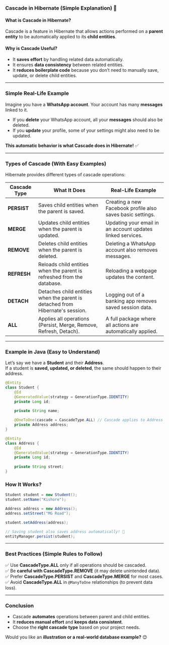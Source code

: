 ### **Cascade in Hibernate (Simple Explanation) 🚀**  

#### **What is Cascade in Hibernate?**  
Cascade is a feature in Hibernate that allows actions performed on a **parent entity** to be automatically applied to its **child entities**.  

#### **Why is Cascade Useful?**  
- It **saves effort** by handling related data automatically.  
- It ensures **data consistency** between related entities.  
- It **reduces boilerplate code** because you don’t need to manually save, update, or delete child entities.  

---

### **Simple Real-Life Example**  
Imagine you have a **WhatsApp account**. Your account has many **messages** linked to it.  
- If you **delete** your WhatsApp account, all your **messages** should also be deleted.  
- If you **update** your profile, some of your settings might also need to be updated.  

**This automatic behavior is what Cascade does in Hibernate!** ✅  

---

### **Types of Cascade (With Easy Examples)**
Hibernate provides different types of cascade operations:  

| Cascade Type | What It Does | Real-Life Example |
|-------------|-------------|------------------|
| **PERSIST** | Saves child entities when the parent is saved. | Creating a new Facebook profile also saves basic settings. |
| **MERGE** | Updates child entities when the parent is updated. | Updating your email in an account updates linked services. |
| **REMOVE** | Deletes child entities when the parent is deleted. | Deleting a WhatsApp account also removes messages. |
| **REFRESH** | Reloads child entities when the parent is refreshed from the database. | Reloading a webpage updates the content. |
| **DETACH** | Detaches child entities when the parent is detached from Hibernate's session. | Logging out of a banking app removes saved session data. |
| **ALL** | Applies all operations (Persist, Merge, Remove, Refresh, Detach). | A full package where all actions are automatically applied. |

---

### **Example in Java (Easy to Understand)**
Let’s say we have a **Student** and their **Address**.  
If a student is **saved, updated, or deleted**, the same should happen to their address.  

```java
@Entity
class Student {
    @Id
    @GeneratedValue(strategy = GenerationType.IDENTITY)
    private Long id;
    
    private String name;

    @OneToOne(cascade = CascadeType.ALL) // Cascade applies to Address
    private Address address;
}

@Entity
class Address {
    @Id
    @GeneratedValue(strategy = GenerationType.IDENTITY)
    private Long id;
    
    private String street;
}
```

### **How It Works?**
```java
Student student = new Student();
student.setName("Kishore");

Address address = new Address();
address.setStreet("MG Road");

student.setAddress(address);

// Saving student also saves address automatically! 🎯
entityManager.persist(student);
```

---

### **Best Practices (Simple Rules to Follow)**
✅ Use **CascadeType.ALL** only if all operations should be cascaded.  
✅ Be **careful with CascadeType.REMOVE** (it may delete unintended data).  
✅ Prefer **CascadeType.PERSIST** and **CascadeType.MERGE** for most cases.  
✅ Avoid **CascadeType.ALL** in `@ManyToOne` relationships (to prevent data loss).  

---

### **Conclusion**
- Cascade **automates** operations between parent and child entities.  
- It **reduces manual effort** and **keeps data consistent**.  
- Choose the **right cascade type** based on your project needs.  

Would you like an **illustration or a real-world database example?** 😊
